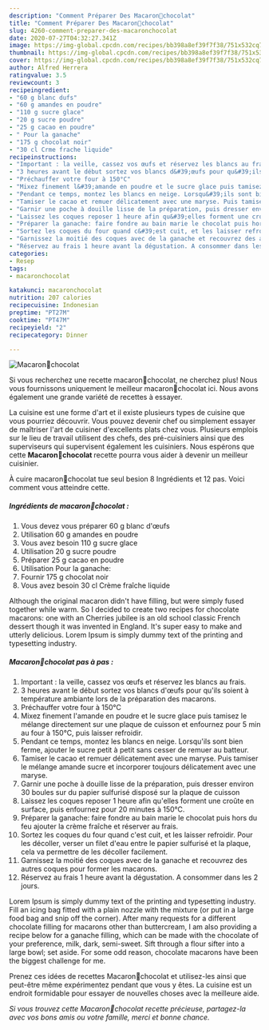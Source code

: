 ```yaml
---
description: "Comment Préparer Des Macaron🦋chocolat"
title: "Comment Préparer Des Macaron🦋chocolat"
slug: 4260-comment-preparer-des-macaronchocolat
date: 2020-07-27T04:32:27.341Z
image: https://img-global.cpcdn.com/recipes/bb398a8ef39f7f38/751x532cq70/macaron🦋chocolat-photo-principale-de-la-recette.jpg
thumbnail: https://img-global.cpcdn.com/recipes/bb398a8ef39f7f38/751x532cq70/macaron🦋chocolat-photo-principale-de-la-recette.jpg
cover: https://img-global.cpcdn.com/recipes/bb398a8ef39f7f38/751x532cq70/macaron🦋chocolat-photo-principale-de-la-recette.jpg
author: Alfred Herrera
ratingvalue: 3.5
reviewcount: 3
recipeingredient:
- "60 g blanc dufs"
- "60 g amandes en poudre"
- "110 g sucre glace"
- "20 g sucre poudre"
- "25 g cacao en poudre"
- " Pour la ganache"
- "175 g chocolat noir"
- "30 cl Crme frache liquide"
recipeinstructions:
- "Important : la veille, cassez vos œufs et réservez les blancs au frais."
- "3 heures avant le début sortez vos blancs d&#39;œufs pour qu&#39;ils soient à température ambiante lors de la préparation des macarons."
- "Préchauffer votre four à 150°C"
- "Mixez finement l&#39;amande en poudre et le sucre glace puis tamisez le mélange directement sur une plaque de cuisson et enfournez pour 5 min au four à 150°C, puis laisser refroidir."
- "Pendant ce temps, montez les blancs en neige. Lorsqu&#39;ils sont bien ferme, ajouter le sucre petit à petit sans cesser de remuer au batteur."
- "Tamiser le cacao et remuer délicatement avec une maryse. Puis tamiser le mélange amande sucre et incorporer toujours délicatement avec une maryse."
- "Garnir une poche à douille lisse de la préparation, puis dresser environ 30 boules sur du papier sulfurisé disposé sur la plaque de cuisson"
- "Laissez les coques reposer 1 heure afin qu&#39;elles forment une croûte en surface, puis enfournez pour 20 minutes à 150°C."
- "Préparer la ganache: faire fondre au bain marie le chocolat puis hors du feu ajouter la crème fraîche et réserver au frais."
- "Sortez les coques du four quand c&#39;est cuit, et les laisser refroidir. Pour les décoller, verser un filet d&#39;eau entre le papier sulfurisé et la plaque, cela va permettre de les décoller facilement."
- "Garnissez la moitié des coques avec de la ganache et recouvrez des autres coques pour former les macarons."
- "Réservez au frais 1 heure avant la dégustation. A consommer dans les 2 jours."
categories:
- Resep
tags:
- macaronchocolat

katakunci: macaronchocolat 
nutrition: 207 calories
recipecuisine: Indonesian
preptime: "PT27M"
cooktime: "PT47M"
recipeyield: "2"
recipecategory: Dinner

---
```



![Macaron🦋chocolat](https://img-global.cpcdn.com/recipes/bb398a8ef39f7f38/751x532cq70/macaron🦋chocolat-photo-principale-de-la-recette.jpg)

Si vous recherchez une recette macaron🦋chocolat, ne cherchez plus! Nous vous fournissons uniquement le meilleur macaron🦋chocolat ici. Nous avons également une grande variété de recettes à essayer.

La cuisine est une forme d'art et il existe plusieurs types de cuisine que vous pourriez découvrir. Vous pouvez devenir chef ou simplement essayer de maîtriser l'art de cuisiner d'excellents plats chez vous. Plusieurs emplois sur le lieu de travail utilisent des chefs, des pré-cuisiniers ainsi que des superviseurs qui supervisent également les cuisiniers. Nous espérons que cette <strong> Macaron🦋chocolat </strong> recette pourra vous aider à devenir un meilleur cuisinier.

<!--inarticleads1-->

À cuire macaron🦋chocolat tue seul besion 8 Ingrédients et 12 pas. Voici comment vous atteindre cette.

##### Ingrédients de macaron🦋chocolat :

1. Vous devez vous préparer 60 g blanc d&#39;œufs
1. Utilisation 60 g amandes en poudre
1. Vous avez besoin 110 g sucre glace
1. Utilisation 20 g sucre poudre
1. Préparer 25 g cacao en poudre
1. Utilisation  Pour la ganache:
1. Fournir 175 g chocolat noir
1. Vous avez besoin 30 cl Crème fraîche liquide


Although the original macaron didn&#39;t have filling, but were simply fused together while warm. So I decided to create two recipes for chocolate macarons: one with an Cherries jubilee is an old school classic French dessert though it was invented in England. It&#39;s super easy to make and utterly delicious. Lorem Ipsum is simply dummy text of the printing and typesetting industry. 

<!--inarticleads2-->

##### Macaron🦋chocolat pas à pas :

1. Important : la veille, cassez vos œufs et réservez les blancs au frais.
1. 3 heures avant le début sortez vos blancs d&#39;œufs pour qu&#39;ils soient à température ambiante lors de la préparation des macarons.
1. Préchauffer votre four à 150°C
1. Mixez finement l&#39;amande en poudre et le sucre glace puis tamisez le mélange directement sur une plaque de cuisson et enfournez pour 5 min au four à 150°C, puis laisser refroidir.
1. Pendant ce temps, montez les blancs en neige. Lorsqu&#39;ils sont bien ferme, ajouter le sucre petit à petit sans cesser de remuer au batteur.
1. Tamiser le cacao et remuer délicatement avec une maryse. Puis tamiser le mélange amande sucre et incorporer toujours délicatement avec une maryse.
1. Garnir une poche à douille lisse de la préparation, puis dresser environ 30 boules sur du papier sulfurisé disposé sur la plaque de cuisson
1. Laissez les coques reposer 1 heure afin qu&#39;elles forment une croûte en surface, puis enfournez pour 20 minutes à 150°C.
1. Préparer la ganache: faire fondre au bain marie le chocolat puis hors du feu ajouter la crème fraîche et réserver au frais.
1. Sortez les coques du four quand c&#39;est cuit, et les laisser refroidir. Pour les décoller, verser un filet d&#39;eau entre le papier sulfurisé et la plaque, cela va permettre de les décoller facilement.
1. Garnissez la moitié des coques avec de la ganache et recouvrez des autres coques pour former les macarons.
1. Réservez au frais 1 heure avant la dégustation. A consommer dans les 2 jours.


Lorem Ipsum is simply dummy text of the printing and typesetting industry. Fill an icing bag fitted with a plain nozzle with the mixture (or put in a large food bag and snip off the corner). After many requests for a different chocolate filling for macarons other than buttercream, I am also providing a recipe below for a ganache filling, which can be made with the chocolate of your preference, milk, dark, semi-sweet. Sift through a flour sifter into a large bowl; set aside. For some odd reason, chocolate macarons have been the biggest challenge for me. 

<!--inarticleads1-->

<p>
Prenez ces idées de recettes Macaron🦋chocolat et utilisez-les ainsi que peut-être même expérimentez pendant que vous y êtes. La cuisine est un endroit formidable pour essayer de nouvelles choses avec la meilleure aide.
</p>

<p>
<i>Si vous trouvez cette Macaron🦋chocolat recette précieuse, partagez-la avec vos bons amis ou votre famille, merci et bonne chance.</i>
</p>
